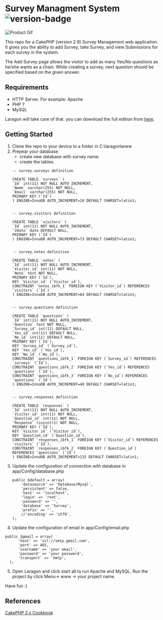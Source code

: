 # Survey Managment System ![version-badge]
![Product Gif](Survey_managment_system.gif)

This repo for a CakePHP (version 2.9) Survey Management web application.
It gives you the ability to add Survey, take Survey, and view Submissions for each survey in the system. 

The Add Survey page allows the visitor to add as many Yes/No questions as he/she wants as a chain. 
While creating a survey, next question should be specified based on the given answer. 

## Requirements
- HTTP Server. For example: Apache
- PHP 7
- MySQL

Laragon will take care of that. you can download the full edition from [here](https://laragon.org/download/).

## Getting Started
1. Clone the repo to your device to a folder in C:\laragon\www
2. Prepear your database 
   - create new database with survey name.
   - create the tables.
    ```
    -- survey.surveys definition

    CREATE TABLE `surveys` (
    `Id` int(11) NOT NULL AUTO_INCREMENT,
    `Name` varchar(255) NOT NULL,
    `Email` varchar(255) NOT NULL,
    PRIMARY KEY (`Id`)
    ) ENGINE=InnoDB AUTO_INCREMENT=10 DEFAULT CHARSET=latin1;


    -- survey.visitors definition

    CREATE TABLE `visitors` (
    `Id` int(11) NOT NULL AUTO_INCREMENT,
    `Vdate` date DEFAULT NULL,
    PRIMARY KEY (`Id`)
    ) ENGINE=InnoDB AUTO_INCREMENT=73 DEFAULT CHARSET=latin1;


    -- survey.notes definition

    CREATE TABLE `notes` (
    `Id` int(11) NOT NULL AUTO_INCREMENT,
    `Visitor_id` int(11) NOT NULL,
    `Note` text NOT NULL,
    PRIMARY KEY (`Id`),
    KEY `Visitor_id` (`Visitor_id`),
    CONSTRAINT `notes_ibfk_1` FOREIGN KEY (`Visitor_id`) REFERENCES `visitors` (`Id`)
    ) ENGINE=InnoDB AUTO_INCREMENT=64 DEFAULT CHARSET=latin1;


    -- survey.questions definition

    CREATE TABLE `questions` (
    `Id` int(11) NOT NULL AUTO_INCREMENT,
    `Question` text NOT NULL,
    `Survey_id` int(11) DEFAULT NULL,
    `Yes_id` int(11) DEFAULT NULL,
    `No_id` int(11) DEFAULT NULL,
    PRIMARY KEY (`Id`),
    KEY `Survey_id` (`Survey_id`),
    KEY `Yes_id` (`Yes_id`),
    KEY `No_id` (`No_id`),
    CONSTRAINT `questions_ibfk_1` FOREIGN KEY (`Survey_id`) REFERENCES `surveys` (`Id`),
    CONSTRAINT `questions_ibfk_2` FOREIGN KEY (`Yes_id`) REFERENCES `questions` (`Id`),
    CONSTRAINT `questions_ibfk_3` FOREIGN KEY (`No_id`) REFERENCES `questions` (`Id`)
    ) ENGINE=InnoDB AUTO_INCREMENT=49 DEFAULT CHARSET=latin1;


    -- survey.responses definition

    CREATE TABLE `responses` (
    `Id` int(11) NOT NULL AUTO_INCREMENT,
    `Visitor_id` int(11) NOT NULL,
    `Question_id` int(11) NOT NULL,
    `Response` tinyint(1) NOT NULL,
    PRIMARY KEY (`Id`),
    KEY `Visitor_id` (`Visitor_id`),
    KEY `Question_id` (`Question_id`),
    CONSTRAINT `responses_ibfk_1` FOREIGN KEY (`Visitor_id`) REFERENCES `visitors` (`Id`),
    CONSTRAINT `responses_ibfk_2` FOREIGN KEY (`Question_id`) REFERENCES `questions` (`Id`)
    ) ENGINE=InnoDB AUTO_INCREMENT=115 DEFAULT CHARSET=latin1;
    ```
 3. Update the configuration of connection with database in app/Config/database.php
    ```
    public $default = array(
		'datasource' => 'Database/Mysql',
		'persistent' => false,
		'host' => 'localhost',
		'login' => 'root',
		'password' => '',
		'database' => 'Survey',
		'prefix' => '',
		//'encoding' => 'utf8',
	);
    ```
 4. Update the configuration of email in app/Config/email.php
  ```
  public $gmail = array(
		'host' => 'ssl://smtp.gmail.com',
		'port' => 465,
		'username' => 'your email',
		'password' => 'your password',
		'transport' => 'Smtp',
	);

  ```   
 5. Open Laragon and click start all to run Apache and MySQL. Run the project by click Menu-> www -> your project name.

 Have fun :) 
 
 ## References
 [CakePHP 2.x Cookbook](https://book.cakephp.org/2/en/index.html)

 [version-badge]: https://img.shields.io/badge/version-1.0-blue.svg


